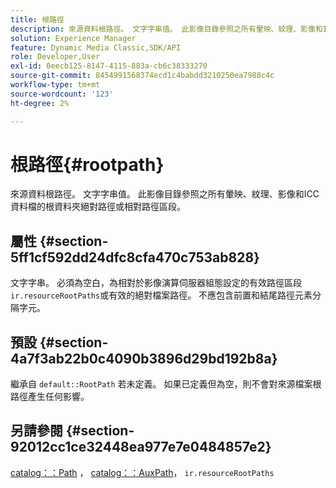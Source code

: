 ```yaml
---
title: 根路徑
description: 來源資料根路徑。 文字字串值。 此影像目錄參照之所有暈映、紋理、影像和ICC資料檔的根資料夾絕對路徑或相對路徑區段。
solution: Experience Manager
feature: Dynamic Media Classic,SDK/API
role: Developer,User
exl-id: 0eecb125-8147-4115-883a-cb6c38333270
source-git-commit: 8454991568374ecd1c4babdd3210250ea7988c4c
workflow-type: tm+mt
source-wordcount: '123'
ht-degree: 2%

---
```


# 根路徑{#rootpath}

來源資料根路徑。 文字字串值。 此影像目錄參照之所有暈映、紋理、影像和ICC資料檔的根資料夾絕對路徑或相對路徑區段。

## 屬性 {#section-5ff1cf592dd24dfc8cfa470c753ab828}

文字字串。 必須為空白，為相對於影像演算伺服器組態設定的有效路徑區段 `ir.resourceRootPaths`或有效的絕對檔案路徑。 不應包含前置和結尾路徑元素分隔字元。

## 預設 {#section-4a7f3ab22b0c4090b3896d29bd192b8a}

繼承自 `default::RootPath` 若未定義。 如果已定義但為空，則不會對來源檔案根路徑產生任何影響。

## 另請參閱 {#section-92012cc1ce32448ea977e7e0484857e2}

[catalog：：Path](../../../../../ir-api/material-cat/image-rendering-api-ref/c-ir-material-catalog/c-ir-material-data-reference/r-ir-path.md#reference-59ebb624250a4965ad1737578a2ab590) ， [catalog：：AuxPath](../../../../../ir-api/material-cat/image-rendering-api-ref/c-ir-material-catalog/c-ir-material-data-reference/r-ir-auxpath.md#reference-943ad5ee3c3b4b06bbcbb005db0dc969)， `ir.resourceRootPaths`
